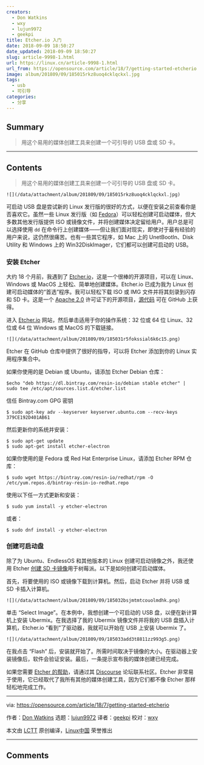```yaml
---
creators:
  - Don Watkins
  - wxy
  - lujun9972
  - geekpi
title: Etcher.io 入门
date: 2018-09-09 18:50:27
date_updated: 2018-09-09 18:50:27
slug: article-9998-1.html
url: https://linux.cn/article-9998-1.html
url_from: https://opensource.com/article/18/7/getting-started-etcherio
image: album/201809/09/185015rkz8uoq4cklqckxl.jpg
tags:
  - usb
  - 可引导
categories:
  - 分享
---
```


## Summary

> 用这个易用的媒体创建工具来创建一个可引导的 USB 盘或 SD 卡。

***

<!-- more -->

## Contents

> 
> 用这个易用的媒体创建工具来创建一个可引导的 USB 盘或 SD 卡。
> 
> 
> 

`![](/data/attachment/album/201809/09/185015rkz8uoq4cklqckxl.jpg)`

可启动 USB 盘是尝试新的 Linux 发行版的很好的方式，以便在安装之前查看你是否喜欢它。虽然一些 Linux 发行版（如 [Fedora](https://getfedora.org/en_GB/workstation/download/)）可以轻松创建可启动媒体，但大多数其他发行版提供 ISO 或镜像文件，并将创建媒体决定留给用户。用户总是可以选择使用 `dd` 在命令行上创建媒体——但让我们面对现实，即使对于最有经验的用户来说，这仍然很痛苦。也有一些其它程序，如 Mac 上的 UnetBootIn、Disk Utility 和 Windows 上的 Win32DiskImager，它们都可以创建可启动的 USB。

### 安装 Etcher

大约 18 个月前，我遇到了 [Etcher.io](http://etcher.io)，这是一个很棒的开源项目，可以在 Linux、Windows 或 MacOS 上轻松、简单地创建媒体。Etcher.io 已成为我为 Linux 创建可启动媒体的“首选”程序。我可以轻松下载 ISO 或 IMG 文件并将其刻录到闪存和 SD 卡。这是一个 [Apache 2.0](https://github.com/resin-io/etcher/blob/master/LICENSE) 许可证下的开源项目，[源代码](https://github.com/resin-io/etcher) 可在 GitHub 上获得。

进入 [Etcher.io](https://etcher.io/) 网站，然后单击适用于你的操作系统：32 位或 64 位 Linux、32 位或 64 位 Windows 或 MacOS 的下载链接。

`![](/data/attachment/album/201809/09/185031r5fokssial6k6c15.png)`

Etcher 在 GitHub 仓库中提供了很好的指导，可以将 Etcher 添加到你的 Linux 实用程序集合中。

如果你使用的是 Debian 或 Ubuntu，请添加 Etcher Debian 仓库：

```shell
$echo "deb https://dl.bintray.com/resin-io/debian stable etcher" | sudo tee /etc/apt/sources.list.d/etcher.list
```

信任 Bintray.com GPG 密钥

```shell
$ sudo apt-key adv --keyserver keyserver.ubuntu.com --recv-keys 379CE192D401AB61
```

然后更新你的系统并安装：

```shell
$ sudo apt-get update
$ sudo apt-get install etcher-electron
```

如果你使用的是 Fedora 或 Red Hat Enterprise Linux，请添加 Etcher RPM 仓库：

```shell
$ sudo wget https://bintray.com/resin-io/redhat/rpm -O /etc/yum.repos.d/bintray-resin-io-redhat.repo
```

使用以下任一方式更新和安装：

```shell
$ sudo yum install -y etcher-electron
```

或者：

```shell
$ sudo dnf install -y etcher-electron
```

### 创建可启动盘

除了为 Ubuntu、EndlessOS 和其他版本的 Linux 创建可启动镜像之外，我还使用 Etcher [创建 SD 卡镜像](https://www.raspberrypi.org/magpi/pi-sd-etcher/)用于树莓派。以下是如何创建可启动媒体。

首先，将要使用的 ISO 或镜像下载到计算机。然后，启动 Etcher 并将 USB 或 SD 卡插入计算机。

`![](/data/attachment/album/201809/09/185032bsjmtmtcouolmdhk.png)`

单击 “Select Image”。在本例中，我想创建一个可启动的 USB 盘，以便在新计算机上安装 Ubermix。在我选择了我的 Ubermix 镜像文件并将我的 USB 盘插入计算机，Etcher.io “看到”了驱动器，我就可以开始在 USB 上安装 Ubermix 了。

`![](/data/attachment/album/201809/09/185033add3t8811zz993g5.png)`

在我点击 “Flash” 后，安装就开始了。所需时间取决于镜像的大小。在驱动器上安装镜像后，软件会验证安装。最后，一条提示宣布我的媒体创建已经完成。

如果您需要 [Etcher 的帮助](https://github.com/resin-io/etcher/blob/master/SUPPORT.md)，请通过其 [Discourse](https://forums.resin.io/c/etcher) 论坛联系社区。Etcher 非常易于使用，它已经取代了我所有其他的媒体创建工具，因为它们都不像 Etcher 那样轻松地完成工作。

---

via: <https://opensource.com/article/18/7/getting-started-etcherio>

作者：[Don Watkins](https://opensource.com/users/don-watkins) 选题：[lujun9972](https://github.com/lujun9972) 译者：[geekpi](https://github.com/geekpi) 校对：[wxy](https://github.com/wxy)

本文由 [LCTT](https://github.com/LCTT/TranslateProject) 原创编译，[Linux中国](https://linux.cn/) 荣誉推出

***

## Comments
